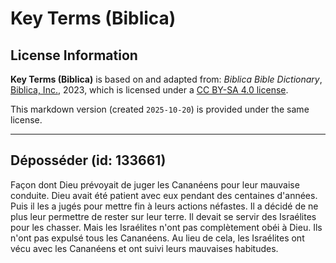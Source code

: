 # Key Terms (Biblica)

## License Information

**Key Terms (Biblica)** is based on and adapted from: _Biblica Bible Dictionary_, [Biblica, Inc.](https://www.biblica.com/), 2023, which is licensed under a [CC BY-SA 4.0 license](https://creativecommons.org/licenses/by-sa/4.0/legalcode.en).

This markdown version (created `2025-10-20`) is provided under the same license.



--------------------------------

## Déposséder (id: 133661)

Façon dont Dieu prévoyait de juger les Cananéens pour leur mauvaise conduite. Dieu avait été patient avec eux pendant des centaines d'années. Puis il les a jugés pour mettre fin à leurs actions néfastes. Il a décidé de ne plus leur permettre de rester sur leur terre. Il devait se servir des Israélites pour les chasser. Mais les Israélites n'ont pas complètement obéi à Dieu. Ils n'ont pas expulsé tous les Cananéens. Au lieu de cela, les Israélites ont vécu avec les Cananéens et ont suivi leurs mauvaises habitudes.


